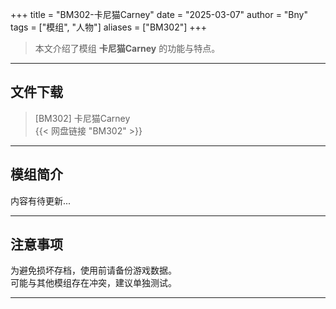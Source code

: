 +++
title = "BM302-卡尼猫Carney"
date = "2025-03-07"
author = "Bny"
tags = ["模组", "人物"]
aliases = ["BM302"]
+++

> 本文介绍了模组 **卡尼猫Carney** 的功能与特点。

---

## 文件下载

> [BM302] 卡尼猫Carney  
{{< 网盘链接 "BM302" >}}  

---

## 模组简介

>  
内容有待更新...  

---

## 注意事项

>  
为避免损坏存档，使用前请备份游戏数据。  
可能与其他模组存在冲突，建议单独测试。  

---

